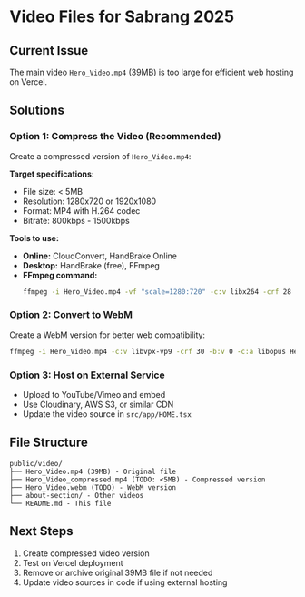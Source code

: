 # Video Files for Sabrang 2025

## Current Issue
The main video `Hero_Video.mp4` (39MB) is too large for efficient web hosting on Vercel.

## Solutions

### Option 1: Compress the Video (Recommended)
Create a compressed version of `Hero_Video.mp4`:

**Target specifications:**
- File size: < 5MB
- Resolution: 1280x720 or 1920x1080
- Format: MP4 with H.264 codec
- Bitrate: 800kbps - 1500kbps

**Tools to use:**
- **Online:** CloudConvert, HandBrake Online
- **Desktop:** HandBrake (free), FFmpeg
- **FFmpeg command:**
  ```bash
  ffmpeg -i Hero_Video.mp4 -vf "scale=1280:720" -c:v libx264 -crf 28 -preset fast -c:a aac -b:a 128k Hero_Video_compressed.mp4
  ```

### Option 2: Convert to WebM
Create a WebM version for better web compatibility:
```bash
ffmpeg -i Hero_Video.mp4 -c:v libvpx-vp9 -crf 30 -b:v 0 -c:a libopus Hero_Video.webm
```

### Option 3: Host on External Service
- Upload to YouTube/Vimeo and embed
- Use Cloudinary, AWS S3, or similar CDN
- Update the video source in `src/app/HOME.tsx`

## File Structure
```
public/video/
├── Hero_Video.mp4 (39MB) - Original file
├── Hero_Video_compressed.mp4 (TODO: <5MB) - Compressed version
├── Hero_Video.webm (TODO) - WebM version
├── about-section/ - Other videos
└── README.md - This file
```

## Next Steps
1. Create compressed video version
2. Test on Vercel deployment
3. Remove or archive original 39MB file if not needed
4. Update video sources in code if using external hosting



